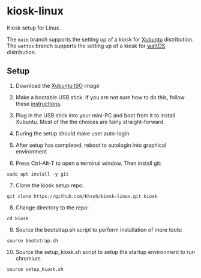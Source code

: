 # kiosk-linux
Kiosk setup for Linux.

The `main` branch supports the setting up of a kiosk for [Xubuntu](https://xubuntu.org) distribution.
The `wattos` branch supports the setting up of a kiosk for [wattOS](https://www.planetwatt.com) distribution.

## Setup
1. Download the [Xubuntu ISO](https://xubuntu.org/download) image

2. Make a bootable USB stick.  If you are not sure how to do this, follow these 
[instructions](https://help.ubuntu.com/community/Installation/FromUSBStick).

3. Plug in the USB stick into your mini-PC and boot from it to install Xubuntu.
Most of the the choices are fairly straight-forward.

4. During the setup should make user auto-login

5. After setup has completed, reboot to autologin into graphical environment

6. Press Ctrl-Alt-T to open a terminal window.  Then install git:
```
sudo apt install -y git
```

7. Clone the kiosk setup repo:
```
git clone https://github.com/khsoh/kiosk-linux.git kiosk
```

8. Change directory to the repo:
```
cd kiosk
```

9. Source the bootstrap.sh script to perform installation of more tools:
```
source bootstrap.sh
```

10. Source the setup_kiosk.sh script to setup the startup environment to run chromium
```
source setup_kiosk.sh
```

